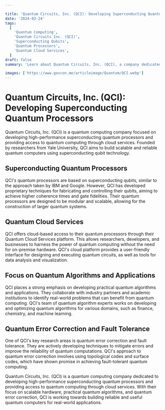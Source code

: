 ```yaml
---

title: 'Quantum Circuits, Inc. (QCI): Developing Superconducting Quantum Processors'
date: '2024-03-24'
tags:
  [
    'Quantum Computing',
    'Quantum Circuits Inc. (QCI)',
    'Superconducting Qubits',
    'Quantum Processors',
    'Quantum Cloud Services',
  ]
draft: false
summary: 'Learn about Quantum Circuits, Inc. (QCI), a company dedicated to developing high-performance superconducting quantum processors and providing access to quantum computing through cloud services.'

images: ['https://www.govcon.me/articleimage/Quantum/QCI.webp']
---
```


# Quantum Circuits, Inc. (QCI): Developing Superconducting Quantum Processors

Quantum Circuits, Inc. (QCI) is a quantum computing company focused on developing high-performance superconducting quantum processors and providing access to quantum computing through cloud services. Founded by researchers from Yale University, QCI aims to build scalable and reliable quantum computers using superconducting qubit technology.

## Superconducting Quantum Processors

QCI's quantum processors are based on superconducting qubits, similar to the approach taken by IBM and Google. However, QCI has developed proprietary techniques for fabricating and controlling their qubits, aiming to achieve higher coherence times and gate fidelities. Their quantum processors are designed to be modular and scalable, allowing for the construction of larger quantum systems.

## Quantum Cloud Services

QCI offers cloud-based access to their quantum processors through their Quantum Cloud Services platform. This allows researchers, developers, and businesses to harness the power of quantum computing without the need for on-premise hardware. QCI's cloud platform provides a user-friendly interface for designing and executing quantum circuits, as well as tools for data analysis and visualization.

## Focus on Quantum Algorithms and Applications

QCI places a strong emphasis on developing practical quantum algorithms and applications. They collaborate with industry partners and academic institutions to identify real-world problems that can benefit from quantum computing. QCI's team of quantum algorithm experts works on developing and optimizing quantum algorithms for various domains, such as finance, chemistry, and machine learning.

## Quantum Error Correction and Fault Tolerance

One of QCI's key research areas is quantum error correction and fault tolerance. They are actively developing techniques to mitigate errors and improve the reliability of quantum computations. QCI's approach to quantum error correction involves using topological codes and surface codes, which have shown promise in achieving fault-tolerant quantum computing.

Quantum Circuits, Inc. (QCI) is a quantum computing company dedicated to developing high-performance superconducting quantum processors and providing access to quantum computing through cloud services. With their focus on scalable hardware, practical quantum algorithms, and quantum error correction, QCI is working towards building reliable and useful quantum computers for real-world applications.
